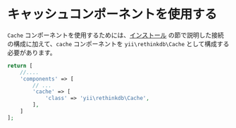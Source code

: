 キャッシュコンポーネントを使用する
==================================

`Cache` コンポーネントを使用するためには、[インストール](installation.md) の節で説明した接続の構成に加えて、`cache` コンポーネントを `yii\rethinkdb\Cache` として構成する必要があります。

```php
return [
    //....
    'components' => [
        // ...
        'cache' => [
            'class' => 'yii\rethinkdb\Cache',
        ],
    ]
];
```
